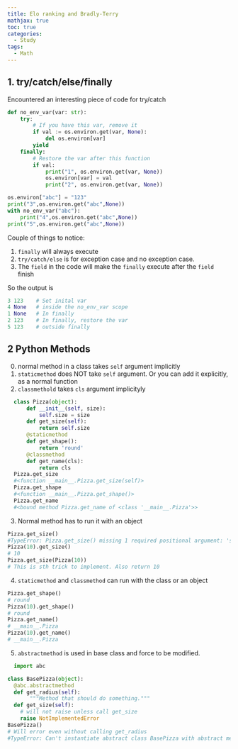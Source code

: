 ```yaml
---
title: Elo ranking and Bradly-Terry
mathjax: true
toc: true
categories:
  - Study
tags:
  - Math
---
```


## 1. try/catch/else/finally
Encountered an interesting piece of code for try/catch
```python
def no_env_var(var: str):
    try:
        # If you have this var, remove it
        if val := os.environ.get(var, None):
            del os.environ[var]
        yield
    finally:
        # Restore the var after this function
        if val:
            print("1", os.environ.get(var, None))
            os.environ[var] = val
            print("2", os.environ.get(var, None))

os.environ["abc"] = "123"
print("3",os.environ.get("abc",None))
with no_env_var("abc"):
    print("4",os.environ.get("abc",None))
print("5",os.environ.get("abc",None))
```
Couple of things to notice:  
1. `finally` will always execute
2. `try/catch/else` is for exception case and no exception case.
3. The `field` in the code will make the `finally` execute after the `field` finish

So the output is 
```python
3 123    # Set inital var 
4 None   # inside the no_env_var scope
1 None   # In finally
2 123    # In finally, restore the var
5 123    # outside finally
```
## 2 Python Methods
  0. normal method in a class takes `self` argument implicitly
  1. `staticmethod` does NOT take `self` argument. Or you can add it explicitly, as a normal function
  2. `classmethold` takes `cls` argument implicityly

  ```python
    class Pizza(object):
        def __init__(self, size):
            self.size = size
        def get_size(self):
            return self.size
        @staticmethod
        def get_shape():
            return 'round'
        @classmethod
        def get_name(cls):
            return cls
    Pizza.get_size
    #<function __main__.Pizza.get_size(self)>
    Pizza.get_shape
    #<function __main__.Pizza.get_shape()>
    Pizza.get_name
    #<bound method Pizza.get_name of <class '__main__.Pizza'>>
  ```

  3. Normal method has to run it with an object
  ```python
  Pizza.get_size()
  #TypeError: Pizza.get_size() missing 1 required positional argument: 'self'
  Pizza(10).get_size()
  # 10
  Pizza.get_size(Pizza(10))
  # This is sth trick to implement. Also return 10 
  ```
  4. `staticmethod` and `classmethod` can run with the class or an object
  ```python
  Pizza.get_shape()
  # round
  Pizza(10).get_shape()
  # round
  Pizza.get_name()
  # __main__.Pizza
  Pizza(10).get_name()
  # __main__.Pizza
  ```
  5. `abstractmethod` is used in base class and force to be modified. 
  ```python
    import abc
 
  class BasePizza(object):
    @abc.abstractmethod
    def get_radius(self):
         """Method that should do something."""
    def get_size(self):
      # will not raise unless call get_size 
      raise NotImplementedError
  BasePizza()
  # Will error even without calling get_radius
  #TypeError: Can't instantiate abstract class BasePizza with abstract methods get_radius
  ```